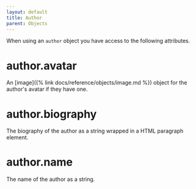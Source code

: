 ```yaml
---
layout: default
title: Author
parent: Objects
---
```


When using an `author` object you have access to the following attributes.

# author.avatar

An [image]({% link docs/reference/objects/image.md %}) object for the author's avatar if they have one.

# author.biography

The biography of the author as a string wrapped in a HTML paragraph element.

# author.name

The name of the author as a string.
